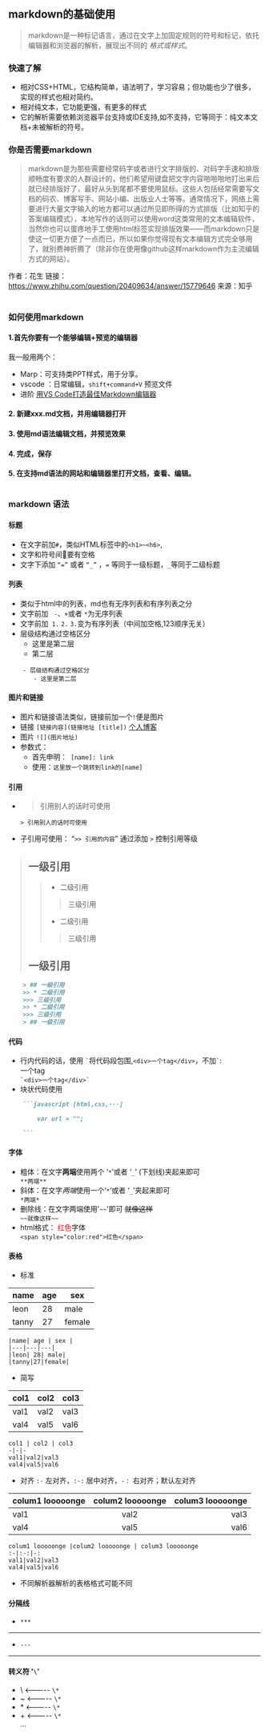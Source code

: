 ## markdown的基础使用
> markdown是一种标记语言，通过在文字上加固定规则的符号和标记，依托编辑器和浏览器的解析，展现出不同的 *格式或样式*。

### 快速了解
 - 相对CSS+HTML，它结构简单，语法明了，学习容易；但功能也少了很多，实现的样式也相对简约。
 - 相对纯文本，它功能更强，有更多的样式
 - 它的解析需要依赖浏览器平台支持或IDE支持,如不支持，它等同于：纯文本文档+未被解析的符号。

### 你是否需要markdown
 > markdown是为那些需要经常码字或者进行文字排版的、对码字手速和排版顺畅度有要求的人群设计的，他们希望用键盘把文字内容啪啪啪地打出来后就已经排版好了，最好从头到尾都不要使用鼠标。这些人包括经常需要写文档的码农、博客写手、网站小编、出版业人士等等。通常情况下，网络上需要进行大量文字输入的地方都可以通过所见即所得的方式排版（比如知乎的答案编辑模式），本地写作的话则可以使用word这类常用的文本编辑软件，当然你也可以蛋疼地手工使用html标签实现排版效果——而markdown只是使这一切更方便了一点而已，所以如果你觉得现有文本编辑方式完全够用了，就别费神折腾了（除非你在使用像github这样markdown作为主流编辑方式的网站）。

作者：花生
链接：https://www.zhihu.com/question/20409634/answer/15779646
来源：知乎
# 
### 如何使用markdown

####  1.首先你要有一个能够编辑+预览的编辑器
我一般用两个：

- Marp：可支持类PPT样式，用于分享。
- vscode ：日常编辑，`shift+command+V` 预览文件
- 进阶 [用VS Code打造最佳Markdown编辑器](https://www.jianshu.com/p/18876655b452)

#### 2. 新建xxx.md文档，并用编辑器打开


#### 3. 使用md语法编辑文档，并预览效果

#### 4. 完成，保存

#### 5. 在支持md语法的网站和编辑器里打开文档，查看、编辑。

# 

### markdown 语法

#### 标题
 - 在文字前加`#`，类似HTML标签中的`<h1>~<h6>`,
 - 文字和符号间要有空格
 - 文字下添加 `“=”` 或者 `“_”` ，`=` 等同于一级标题，`_`等同于二级标题

#### 列表
- 类似于html中的列表，md也有无序列表和有序列表之分
- 文字前加 ``` -```、```+```或者 ```*```为无序列表
- 文字前加``` 1.``` ```2.``` ```3.```变为有序列表（中间加空格,123顺序无关）
- 层级结构通过空格区分
    - 这里是第二层
    - 第二层
```
    - 层级结构通过空格区分
       - 这里是第二层
```

#### 图片和链接
- 图片和链接语法类似，链接前加一个```!```便是图片
- 链接 `[链接内容](链接地址 [title])` [个人博客](http://www.wangyuanliang.com)
- 图片 `![](图片地址)`
- 参数式：
   - 首先申明：``` [name]: link```
   - 使用：`这里放一个跳转到link的[name]`

#### 引用
- > 引用别人的话时可使用    

   ` > 引用别人的话时可使用 ` 

- 子引用可使用： “`>> 引用的内容`” 通过添加 `>` 控制引用等级
> ## 一级引用
>> * 二级引用 
>>> 三级引用
>> * 二级引用
>>> 三级引用
> ## 一级引用

``` markdown
    > ## 一级引用
    >> * 二级引用 
    >>> 三级引用
    >> * 二级引用
    >>> 三级引用
    > ## 一级引用
```


#### 代码
- 行内代码的话，使用 ``` ` ```将代码段包围,`<div>一个tag</div>`，不加``` ` ```:<div>一个tag</div>  ``` `<div>一个tag</div>` ```
- 块状代码使用
``` markdown
    ```javascript [html,css,···]

        var url = "";

    ``` 
```
#### 字体
- 粗体：在文字**两端**使用两个 ‘`*`’或者 ‘`_`’ (下划线)夹起来即可   
`**两端**`
- 斜体：在文字*两端*使用一个‘`*`’或者 ‘`_`’夹起来即可  
 `*两端*`
- 删除线：在文字两端使用'`~~`'即可 ~~就像这样~~   
`~~就像这样~~`
- html格式： <span style="color:red">红色</span>字体    
 `<span style="color:red">红色</span>`
#### 表格
- 标准

|name| age | sex |
|---|---|---|
|leon| 28| male|
|tanny|27|female|
```
|name| age | sex |
|---|---|---|
|leon| 28| male|
|tanny|27|female|
```
- 简写

col1 | col2 | col3
-|-|-
val1|val2|val3
val4|val5|val6

```
col1 | col2 | col3
-|-|-
val1|val2|val3
val4|val5|val6
```

- 对齐   `:-` 左对齐，`:-:` 居中对齐，`-：` 右对齐；默认左对齐

colum1 looooonge |colum2 looooonge | colum3 looooonge
:-|:-:|-:
val1|val2|val3
val4|val5|val6

```
colum1 looooonge |colum2 looooonge | colum3 looooonge
:-|:-:|-:
val1|val2|val3
val4|val5|val6
```





- 不同解析器解析的表格格式可能不同

#### 分隔线
- `***`
***
- `---`
---


#### 转义符 '`\`'

- \\    <----- `\*`
- \~    <----- `\*`
- \*    <----- `\*`
- \+    <----- `\*`   
...
